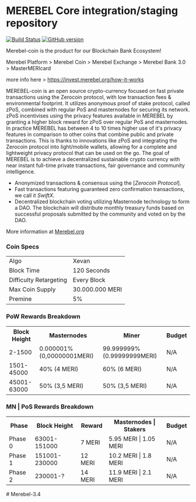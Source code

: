 MEREBEL Core integration/staging repository
=====================================

[![Build Status](https://travis-ci.org/MEREBEL-Project/MEREBEL.svg?branch=master)](https://travis-ci.org/MEREBEL-Project/MEREBEL) [![GitHub version](https://badge.fury.io/gh/MEREBEL-Project%2FMEREBEL.svg)](https://badge.fury.io/gh/MEREBEL-Project%2FMEREBEL)

Merebel-coin is the product for our Blockchain Bank Ecosystem!

Merebel Platform > Merebel Coin > Merebel Exchange > Merebel Bank 3.0 > MasterMERIcard

more info here > https://invest.merebel.org/how-it-works

MEREBEL-coin is an open source crypto-currency focused on fast private transactions using the Zerocoin protocol, with low transaction fees & environmental footprint.  It utilizes anonymous proof of stake protocol, called zPoS, combined with regular PoS and masternodes for securing its network. zPoS incentivises using the privacy features available in MEREBEL by granting a higher block reward for zPoS over regular PoS and masternodes. In practice MEREBEL has between 4 to 10 times higher use of it's privacy features in comparison to other coins that combine public and private transactions. This is thanks to innovations like zPoS and integrating the Zerocoin protocol into light/mobile wallets, allowing for a complete and lightweight privacy protocol that can be used on the go. 
The goal of MEREBEL is to achieve a decentralized sustainable crypto currency with near instant full-time private transactions, fair governance and community intelligence.
- Anonymized transactions & consensus using the [_Zerocoin Protocol_].
- Fast transactions featuring guaranteed zero confirmation transactions, we call it _SwiftX_.
- Decentralized blockchain voting utilizing Masternode technology to form a DAO. The blockchain will distribute monthly treasury funds based on successful proposals submitted by the community and voted on by the DAO.

More information at [Merebel.org](http://www.Merebel.org) 

### Coin Specs
<table>
<tr><td>Algo</td><td>Xevan</td></tr>
<tr><td>Block Time</td><td>120 Seconds</td></tr>
<tr><td>Difficulty Retargeting</td><td>Every Block</td></tr>
<tr><td>Max Coin Supply </td><td>30.000.000 MERI</td></tr>
<tr><td>Premine</td><td>5%</td></tr>
</table>




### PoW Rewards Breakdown

<table>
<th>Block Height</th><th>Masternodes</th><th>Miner</th><th>Budget</th>
<tr><td>2-1500</td><td>0.000001% (0,00000001MERI)</td><td>99.999999% (0.99999999MERI)</td><td>N/A</td></tr>
<tr><td>1501-45000</td><td>40% (4 MERI)</td><td>60% (6 MERI)</td><td>N/A</td></tr>
<tr><td>45001-63000</td><td>50% (3,5 MERI)</td><td>50% (3,5 MERI)</td><td>N/A</td></tr>
</table>

### MN | PoS Rewards Breakdown

<table>
<th>Phase</th><th>Block Height</th><th>Reward</th><th>Masternodes | Stakers</th><th>Budget</th>
<tr><td>Phase 0</td><td>63001-151000</td><td>7 MERI</td><td>5.95 MERI | 1.05 MERI</td><td>N/A</td></tr>
<tr><td>Phase 1</td><td>151001-230000 </td><td>12 MERI</td><td>10.2 MERI | 1.8 MERI</td><td>N/A</td></tr>
<tr><td>Phase 2</td><td>230001-?</td><td>14 MERI</td><td>11.9 MERI | 2.1 MERI</td><td>N/A</td></tr>


</table>
# Merebel-3.4
